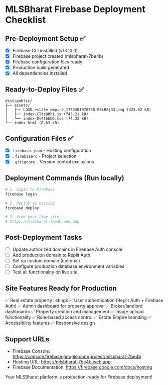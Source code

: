 # MLSBharat Firebase Deployment Checklist

## Pre-Deployment Setup ✅
- [x] Firebase CLI installed (v13.10.0)
- [x] Firebase project created (mlsbharat-7be4b)
- [x] Firebase configuration files ready
- [x] Production build generated
- [x] All dependencies installed

## Ready-to-Deploy Files ✅
```
dist/public/
├── assets/
│   ├── LOGO estate empire_1753301976738-BELR8j33.png (423.02 kB)
│   ├── index-CTtz88hi.js (745.21 kB)
│   └── index-Dv7tbbND.css (74.33 kB)
└── index.html (0.63 kB)
```

## Configuration Files ✅
- [x] `firebase.json` - Hosting configuration
- [x] `.firebaserc` - Project selection
- [x] `.gitignore` - Version control exclusions

## Deployment Commands (Run locally)
```bash
# 1. Login to Firebase
firebase login

# 2. Deploy to hosting
firebase deploy

# 3. View your live site
# https://mlsbharat-7be4b.web.app
```

## Post-Deployment Tasks
- [ ] Update authorized domains in Firebase Auth console
- [ ] Add production domain to Replit Auth
- [ ] Set up custom domain (optional)
- [ ] Configure production database environment variables
- [ ] Test all functionality on live site

## Site Features Ready for Production
✅ Real estate property listings
✅ User authentication (Replit Auth + Firebase Auth)
✅ Admin dashboard for property approval
✅ Broker/landlord dashboards
✅ Property creation and management
✅ Image upload functionality
✅ Role-based access control
✅ Estate Empire branding
✅ Accessibility features
✅ Responsive design

## Support URLs
- Firebase Console: https://console.firebase.google.com/project/mlsbharat-7be4b
- Hosting URL: https://mlsbharat-7be4b.web.app
- Firebase Documentation: https://firebase.google.com/docs/hosting

Your MLSBharat platform is production-ready for Firebase deployment!